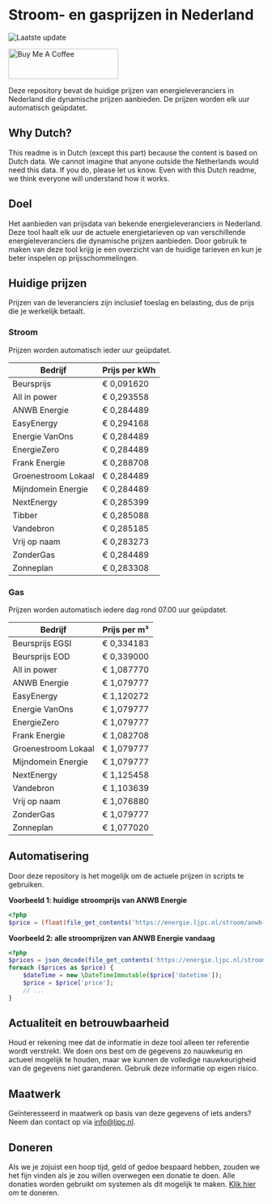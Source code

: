 # Stroom- en gasprijzen in Nederland

![Laatste update](https://img.shields.io/badge/laatste%20update-2023--07--06%2000%3A00%20CET-brightgreen)

<a href="https://www.buymeacoffee.com/Lars-" target="_blank"><img src="https://cdn.buymeacoffee.com/buttons/v2/default-orange.png" alt="Buy Me A Coffee" height="60" style="height: 60px !important;width: 217px !important;" ></a>

Deze repository bevat de huidige prijzen van energieleveranciers in Nederland die dynamische prijzen aanbieden. De prijzen worden elk uur automatisch geüpdatet.

## Why Dutch?

This readme is in Dutch (except this part) because the content is based on Dutch data. We cannot imagine that anyone outside the Netherlands would need this data. If you do, please let us know. Even with this Dutch readme, we think
everyone will understand how it works.

## Doel

Het aanbieden van prijsdata van bekende energieleveranciers in Nederland. Deze tool haalt elk uur de actuele energietarieven op van verschillende energieleveranciers die dynamische prijzen aanbieden. Door gebruik te maken van deze tool
krijg je een overzicht van de huidige tarieven en kun je beter inspelen op prijsschommelingen.

## Huidige prijzen

Prijzen van de leveranciers zijn inclusief toeslag en belasting, dus de prijs die je werkelijk betaalt.

### Stroom

Prijzen worden automatisch ieder uur geüpdatet.

 Bedrijf | Prijs per kWh 
---------|---------------
Beursprijs | € 0,091620
All in power | € 0,293558
ANWB Energie | € 0,284489
EasyEnergy | € 0,294168
Energie VanOns | € 0,284489
EnergieZero | € 0,284489
Frank Energie | € 0,288708
Groenestroom Lokaal | € 0,284489
Mijndomein Energie | € 0,284489
NextEnergy | € 0,285399
Tibber | € 0,285088
Vandebron | € 0,285185
Vrij op naam | € 0,283273
ZonderGas | € 0,284489
Zonneplan | € 0,283308


### Gas

Prijzen worden automatisch iedere dag rond 07.00 uur geüpdatet.

 Bedrijf | Prijs per m³ 
---------|--------------
Beursprijs EGSI | € 0,334183
Beursprijs EOD | € 0,339000
All in power | € 1,087770
ANWB Energie | € 1,079777
EasyEnergy | € 1,120272
Energie VanOns | € 1,079777
EnergieZero | € 1,079777
Frank Energie | € 1,082708
Groenestroom Lokaal | € 1,079777
Mijndomein Energie | € 1,079777
NextEnergy | € 1,125458
Vandebron | € 1,103639
Vrij op naam | € 1,076880
ZonderGas | € 1,079777
Zonneplan | € 1,077020


## Automatisering

Door deze repository is het mogelijk om de actuele prijzen in scripts te gebruiken.

**Voorbeeld 1: huidige stroomprijs van ANWB Energie**

```php
<?php
$price = (float)file_get_contents('https://energie.ljpc.nl/stroom/anwb-energie-nu.txt');

```

**Voorbeeld 2: alle stroomprijzen van ANWB Energie vandaag**

```php
<?php
$prices = json_decode(file_get_contents('https://energie.ljpc.nl/stroom/all-in-power-vandaag.json'),true);
foreach ($prices as $price) {
    $dateTime = new \DateTimeImmutable($price['datetime']);
    $price = $price['price'];
    // ...
}
```

## Actualiteit en betrouwbaarheid

Houd er rekening mee dat de informatie in deze tool alleen ter referentie wordt verstrekt. We doen ons best om de gegevens zo nauwkeurig en actueel mogelijk te houden, maar we kunnen de volledige nauwkeurigheid van de gegevens niet
garanderen. Gebruik deze informatie op eigen risico.

## Maatwerk

Geïnteresseerd in maatwerk op basis van deze gegevens of iets anders? Neem dan contact op
via [info@ljpc.nl](mailto:info@ljpc.nl?subject=Energie%20prijzen).

## Doneren

Als we je zojuist een hoop tijd, geld of gedoe bespaard hebben, zouden we het fijn vinden als je zou willen overwegen een
donatie te doen. Alle donaties worden gebruikt om systemen als dit mogelijk te
maken. [Klik hier](https://www.buymeacoffee.com/Lars-) om te doneren.
